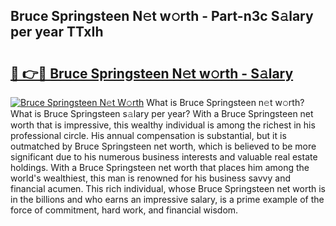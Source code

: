 ## Bruce Springsteen N𝚎t w𝚘rth - Part-n3c S𝚊lary per year TTxIh

# <h2><a href="http://gc0rad.nevu.top/?p=Bruce+Springsteen">🔗 👉🔴 Bruce Springsteen N𝚎t w𝚘rth - S𝚊lary</a></h2>

[![Bruce Springsteen N𝚎t W𝚘rth](https://i.imgur.com/Oavwk0R.jpeg)](http://gc0rad.nevu.top/?p=Bruce+Springsteen)
What is Bruce Springsteen n𝚎t w𝚘rth? What is Bruce Springsteen s𝚊lary per year?
With a Bruce Springsteen net worth that is impressive, this wealthy individual is among the richest in his professional circle. His annual compensation is substantial, but it is outmatched by Bruce Springsteen net worth, which is believed to be more significant due to his numerous business interests and valuable real estate holdings. With a Bruce Springsteen net worth that places him among the world's wealthiest, this man is renowned for his business savvy and financial acumen. This rich individual, whose Bruce Springsteen net worth is in the billions and who earns an impressive salary, is a prime example of the force of commitment, hard work, and financial wisdom.

